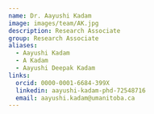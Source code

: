 ```yaml
---
name: Dr. Aayushi Kadam
image: images/team/AK.jpg
description: Research Associate
group: Research Associate
aliases:
  - Aayushi Kadam
  - A Kadam
  - Aayushi Deepak Kadam
links:
  orcid: 0000-0001-6684-399X
  linkedin: aayushi-kadam-phd-72548716
  email: aayushi.kadam@umanitoba.ca
---
```


